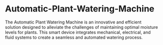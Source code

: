 # Automatic-Plant-Watering-Machine
The Automatic Plant Watering Machine is an innovative and efficient solution designed to alleviate the challenges of maintaining optimal moisture levels for plants. This smart device integrates mechanical, electrical, and fluid systems to create a seamless and automated watering process.
